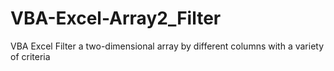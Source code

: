 # VBA-Excel-Array2_Filter
VBA Excel Filter a two-dimensional array by different columns with a variety of criteria
